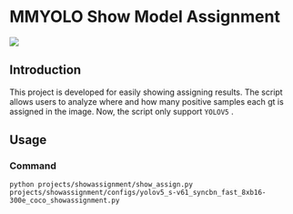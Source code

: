 # MMYOLO Show Model Assignment

<img src="https://user-images.githubusercontent.com/40284075/208255302-dbcf8cb0-b9d1-495f-8908-57dd2370dba8.png"/>

## Introduction

This project is developed for easily showing assigning results. The script allows users to analyze where and how many positive samples each gt is assigned in the image.
Now, the script only support `YOLOV5` .

## Usage

### Command

`python projects/showassignment/show_assign.py projects/showassignment/configs/yolov5_s-v61_syncbn_fast_8xb16-300e_coco_showassignment.py `
